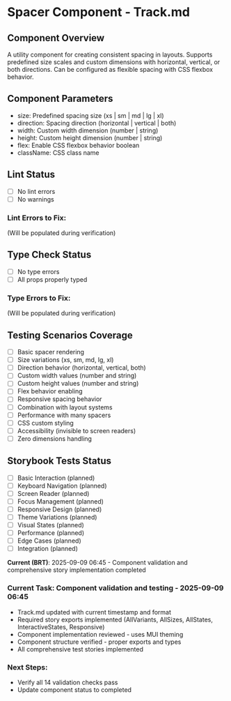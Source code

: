 # Spacer Component - Track.md

## Component Overview

A utility component for creating consistent spacing in layouts. Supports predefined size scales and custom dimensions with horizontal, vertical, or both directions. Can be configured as flexible spacing with CSS flexbox behavior.

## Component Parameters

- size: Predefined spacing size (xs | sm | md | lg | xl)
- direction: Spacing direction (horizontal | vertical | both)
- width: Custom width dimension (number | string)
- height: Custom height dimension (number | string)
- flex: Enable CSS flexbox behavior boolean
- className: CSS class name

## Lint Status

- [ ] No lint errors
- [ ] No warnings

### Lint Errors to Fix:

(Will be populated during verification)

## Type Check Status

- [ ] No type errors
- [ ] All props properly typed

### Type Errors to Fix:

(Will be populated during verification)

## Testing Scenarios Coverage

- [ ] Basic spacer rendering
- [ ] Size variations (xs, sm, md, lg, xl)
- [ ] Direction behavior (horizontal, vertical, both)
- [ ] Custom width values (number and string)
- [ ] Custom height values (number and string)
- [ ] Flex behavior enabling
- [ ] Responsive spacing behavior
- [ ] Combination with layout systems
- [ ] Performance with many spacers
- [ ] CSS custom styling
- [ ] Accessibility (invisible to screen readers)
- [ ] Zero dimensions handling

## Storybook Tests Status

- [ ] Basic Interaction (planned)
- [ ] Keyboard Navigation (planned)
- [ ] Screen Reader (planned)
- [ ] Focus Management (planned)
- [ ] Responsive Design (planned)
- [ ] Theme Variations (planned)
- [ ] Visual States (planned)
- [ ] Performance (planned)
- [ ] Edge Cases (planned)
- [ ] Integration (planned)

**Current (BRT)**: 2025-09-09 06:45 - Component validation and comprehensive story implementation completed

### Current Task: Component validation and testing - 2025-09-09 06:45

- Track.md updated with current timestamp and format
- Required story exports implemented (AllVariants, AllSizes, AllStates, InteractiveStates, Responsive)
- Component implementation reviewed - uses MUI theming
- Component structure verified - proper exports and types
- All comprehensive test stories implemented

### Next Steps:

- Verify all 14 validation checks pass
- Update component status to completed
